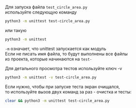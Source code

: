 Для запуска файла `test_circle_area.py`  
используйте следующую команду
```bash
python3 -m unittest test-circle_area.py
```
или такую
```bash
python3 -m unittest
```

```-m``` означает, что unittest запускается как модуль  
Если не писать имя файла, то будут выполнены все файлы  
из проекта, которые начинаются на ```test-```

Для детального просмотра тестов используйте ключ -v
```bash
python3 -m unittest -v test-circle_area.py
```

Если нужно, чтобы при запуске теста экран очищался,  
то используйте вызов двух команд за раз - очистка и тесты:
```bash
clear && python3 -m unittest test-circle_area.py
```
